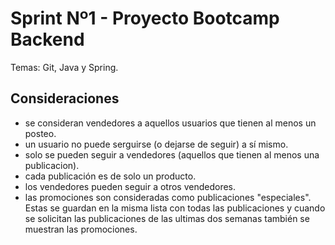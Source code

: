 # Sprint Nº1 - Proyecto Bootcamp Backend
Temas: Git, Java y Spring.

## Consideraciones
 - se consideran vendedores a aquellos usuarios que tienen al menos un posteo.
 - un usuario no puede serguirse (o dejarse de seguir) a sí mismo.
 - solo se pueden seguir a vendedores (aquellos que tienen al menos una publicacion).
 - cada publicación es de solo un producto.
 - los vendedores pueden seguir a otros vendedores.
 - las promociones son consideradas como publicaciones "especiales". 
Estas se guardan en la misma lista con todas las publicaciones y cuando se solicitan las publicaciones de las ultimas dos semanas también se muestran las promociones.